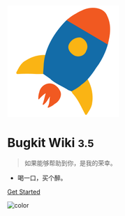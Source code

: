 ![logo](assets/logo.svg) 

# Bugkit Wiki <small>3.5</small>

> 如果能够帮助到你，是我的荣幸。 

- 喝一口，买个醉。

[Get Started](/README.md)

![color](#303030)
